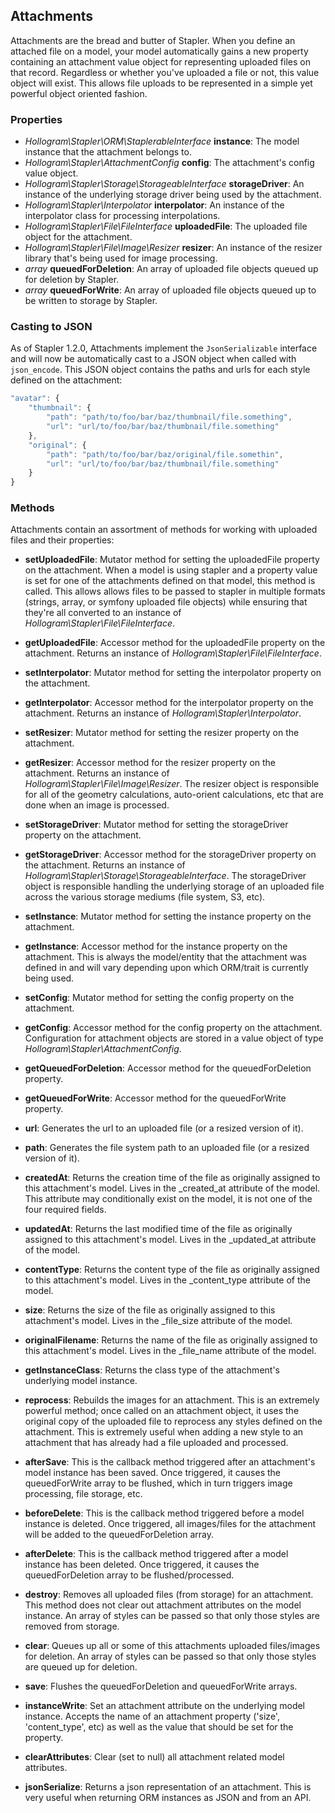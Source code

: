 ## Attachments
Attachments are the bread and butter of Stapler.  When you define an attached file on a model, your model automatically gains a new property containing an attachment value object for representing uploaded files on that record.  Regardless or whether you've uploaded a file or not, this value object will exist.  This allows file uploads to be represented in a simple yet powerful object oriented fashion.

### Properties
* *Hollogram\Stapler\ORM\StaplerableInterface* **instance**: The model instance that the attachment belongs to.
* *Hollogram\Stapler\AttachmentConfig* **config**: The attachment's config value object.
* *Hollogram\Stapler\Storage\StorageableInterface* **storageDriver**: An instance of the underlying storage driver being used by the attachment.
* *Hollogram\Stapler\Interpolator* **interpolator**: An instance of the interpolator class for processing interpolations.
* *Hollogram\Stapler\File\FileInterface* **uploadedFile**: The uploaded file object for the attachment.
* *Hollogram\Stapler\File\Image\Resizer* **resizer**: An instance of the resizer library that's being used for image processing.
* *array* **queuedForDeletion**: An array of uploaded file objects queued up for deletion by Stapler.
* *array* **queuedForWrite**: An array of uploaded file objects queued up to be written to storage by Stapler.

### Casting to JSON
As of Stapler 1.2.0, Attachments implement the `JsonSerializable` interface and will now be automatically cast to a JSON object when called with `json_encode`.
This JSON object contains the paths and urls for each style defined on the attachment:
```js
"avatar": {
    "thumbnail": {
        "path": "path/to/foo/bar/baz/thumbnail/file.something",
        "url": "url/to/foo/bar/baz/thumbnail/file.something"
    },
    "original": {
        "path": "path/to/foo/bar/baz/original/file.somethin",
        "url": "url/to/foo/bar/baz/thumbnail/file.something"
    }
}
```

### Methods
Attachments contain an assortment of methods for working with uploaded files and their properties:

* **setUploadedFile**: Mutator method for setting the uploadedFile property on the attachment.  When a model is using stapler and a property value is set for one of the attachments defined on that model, this method is called.  This allows allows files to be passed to stapler in multiple formats (strings, array, or symfony uploaded file objects) while ensuring that they're all converted to an instance of *Hollogram\Stapler\File\FileInterface*.

* **getUploadedFile**: Accessor method for the uploadedFile property on the attachment.  Returns an instance of *Hollogram\Stapler\File\FileInterface*.

* **setInterpolator**: Mutator method for setting the interpolator property on the attachment.

* **getInterpolator**: Accessor method for the interpolator property on the attachment.  Returns an instance of *Hollogram\Stapler\Interpolator*.

* **setResizer**: Mutator method for setting the resizer property on the attachment.

* **getResizer**: Accessor method for the resizer property on the attachment.  Returns an instance of *Hollogram\Stapler\File\Image\Resizer*.  The resizer object is responsible for all of the geometry calculations, auto-orient calculations, etc that are done when an image is processed.

* **setStorageDriver**: Mutator method for setting the storageDriver property on the attachment.

* **getStorageDriver**: Accessor method for the storageDriver property on the attachment.  Returns an instance of *Hollogram\Stapler\Storage\StorageableInterface*.  The storageDriver object is responsible handling the underlying storage of an uploaded file across the various storage mediums (file system, S3, etc).

* **setInstance**: Mutator method for setting the instance property on the attachment.

* **getInstance**: Accessor method for the instance property on the attachment.  This is always the model/entity that the attachment was defined in and will vary depending upon which ORM/trait is currently being used.

* **setConfig**: Mutator method for setting the config property on the attachment.

* **getConfig**: Accessor method for the config property on the attachment.  Configuration for attachment objects are stored in a value object of type *Hollogram\Stapler\AttachmentConfig*.

* **getQueuedForDeletion**: Accessor method for the queuedForDeletion property.

* **getQueuedForWrite**: Accessor method for the queuedForWrite property.

* **url**: Generates the url to an uploaded file (or a resized version of it).

* **path**: Generates the file system path to an uploaded file (or a resized version of it).

* **createdAt**: Returns the creation time of the file as originally assigned to this attachment's model. Lives in the <attachment>_created_at attribute of the model.  This attribute may conditionally exist on the model, it is not one of the four required fields.

* **updatedAt**: Returns the last modified time of the file as originally assigned to this attachment's model.  Lives in the <attachment>_updated_at attribute of the model.

* **contentType**: Returns the content type of the file as originally assigned to this attachment's model. Lives in the <attachment>_content_type attribute of the model.

* **size**: Returns the size of the file as originally assigned to this attachment's model. Lives in the <attachment>_file_size attribute of the model.

* **originalFilename**: Returns the name of the file as originally assigned to this attachment's model. Lives in the <attachment>_file_name attribute of the model.

* **getInstanceClass**: Returns the class type of the attachment's underlying model instance.

* **reprocess**: Rebuilds the images for an attachment.  This is an extremely powerful method; once called on an attachment object, it uses the original copy of the uploaded file to reprocess any styles defined on the attachment.  This is extremely useful when adding a new style to an attachment that has already had a file uploaded and processed.

* **afterSave**: This is the callback method triggered after an attachment's model instance has been saved.  Once triggered, it causes the queuedForWrite array to be flushed, which in turn triggers image processing, file storage, etc.

* **beforeDelete**:  This is the callback method triggered before a model instance is deleted.  Once triggered, all images/files for the attachment will be added to the queuedForDeletion array.

* **afterDelete**:  This is the callback method triggered after a model instance has been deleted.  Once triggered, it causes the queuedForDeletion array to be flushed/processed.

* **destroy**: Removes all uploaded files (from storage) for an attachment. This method does not clear out attachment attributes on the model instance.  An array of styles can be passed so that only those styles are removed from storage.

* **clear**: Queues up all or some of this attachments uploaded files/images for deletion.  An array of styles can be passed so that only those styles are queued up for deletion.

* **save**: Flushes the queuedForDeletion and queuedForWrite arrays.

* **instanceWrite**: Set an attachment attribute on the underlying model instance.  Accepts the name of an attachment property ('size', 'content_type', etc) as well as the value that should be set for the property.

* **clearAttributes**: Clear (set to null) all attachment related model attributes.

* **jsonSerialize**: Returns a json representation of an attachment. This is very useful when returning ORM instances as JSON and from an API.


